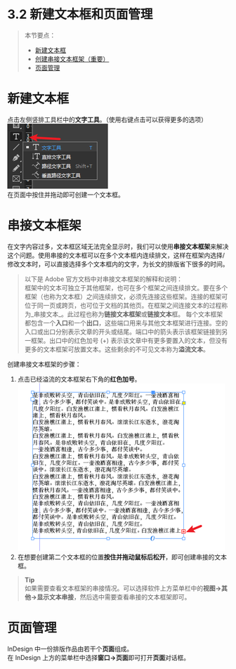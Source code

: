 # 3.2 新建文本框和页面管理

> 本节要点：
> - [新建文本框](#新建文本框)
> - [创建串接文本框架（重要）](#串接文本框架)
> - [页面管理](#页面管理)

# 新建文本框
点击左侧竖排工具栏中的**文字工具**。（使用右键点击可以获得更多的选项）![](../data/Pasted%20image%2020230501165030.png)  
在页面中按住并拖动即可创建一个文本框。

# 串接文本框架
在文字内容过多，文本框区域无法完全显示时，我们可以使用**串接文本框架**来解决这个问题。使用串接的文本框可以在多个文本框内连续排文，这样在框架内选择/修改文本时，可以直接选择多个文本框内的文字，为长文的排版省下很多的时间。

> 以下是 Adobe 官方文档中对串接文本框架的解释和说明：  
> 框架中的文本可独立于其他框架，也可在多个框架之间连续排文。要在多个框架（也称为文本框）之间连续排文，必须先连接这些框架。连接的框架可位于同一页或跨页，也可位于文档的其他页。在框架之间连接文本的过程称为_串接文本_。此过程也称为**链接文本框架**或**链接文本**框。
> 每个文本框架都包含一个**入口**和一个**出口**，这些端口用来与其他文本框架进行连接。空的入口或出口分别表示文章的开头或结尾。端口中的箭头表示该框架链接到另一框架。出口中的红色加号 (+) 表示该文章中有更多要置入的文本，但没有更多的文本框架可放置文本。这些剩余的不可见文本称为**溢流文本**。

创建串接文本框架的步骤：
1. 点击已经溢流的文本框架右下角的**红色加号**。![](../data/Pasted%20image%2020230501170410.png)
2. 在想要创建第二个文本框的位置**按住并拖动鼠标后松开**，即可创建串接的文本框。

> **Tip**  
> 如果需要查看文本框架的串接情况。可以选择软件上方菜单栏中的**视图->其他->显示文本串接**，然后选中需要查看串接的文本框架即可。

# 页面管理
InDesign 中一份排版作品由若干个**页面**组成。  
在 InDesign 上方的菜单栏中选择**窗口->页面**即可打开**页面**对话框。  
